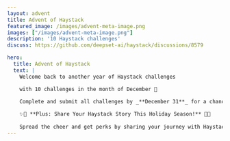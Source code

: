 ```yaml
---
layout: advent
title: Advent of Haystack
featured_image: /images/advent-meta-image.png
images: ["/images/advent-meta-image.png"]
description: '10 Haystack challenges'
discuss: https://github.com/deepset-ai/haystack/discussions/8579

hero:
  title: Advent of Haystack
  text: |
    Welcome back to another year of Haystack challenges 

    with 10 challenges in the month of December 🎉

    Complete and submit all challenges by _**December 31**_ for a chance to win gift cards, swag, and more! 🎁 Learn more in [Advent of Haystack](https://haystack.deepset.ai/blog/announcing-advent-2024/)
    
    ✨🎄 **Plus: Share Your Haystack Story This Holiday Season!** 🎄✨
    
    Spread the cheer and get perks by sharing your journey with Haystack. [See How](https://forms.gle/UMtRDKMq9tVCMuds5).
---
```

